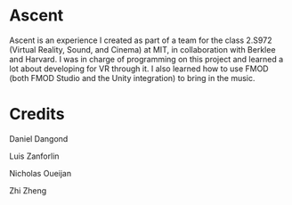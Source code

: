 # Ascent
Ascent is an experience I created as part of a team for the class
2.S972 (Virtual Reality, Sound, and Cinema) at MIT, in collaboration
with Berklee and Harvard. I was in charge of programming on this project
and learned a lot about developing for VR through it. I also learned how
to use FMOD (both FMOD Studio and the Unity integration) to bring in the
music.

# Credits
Daniel Dangond

Luis Zanforlin

Nicholas Oueijan

Zhi Zheng
